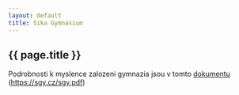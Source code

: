 ```yaml
---
layout: default
title: Sika Gymnasium
---
```


## {{ page.title }}

Podrobnosti k myslence zalozeni gymnazia jsou v tomto [dokumentu](/static/content/sgy/sgy.pdf) (<https://sgy.cz/sgy.pdf>)
